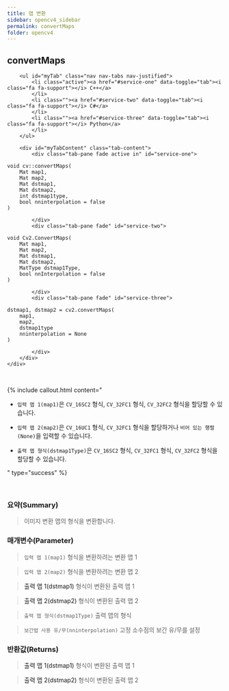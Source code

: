 ```yaml
---
title: 맵 변환
sidebar: opencv4_sidebar
permalink: convertMaps
folder: opencv4
---
```


<div class="row">
    <div class="col-lg-12">
        <h2 class="page-header">convertMaps</h2>
    </div>
    <div class="col-lg-12">

        <ul id="myTab" class="nav nav-tabs nav-justified">
            <li class="active"><a href="#service-one" data-toggle="tab"><i class="fa fa-support"></i> C++</a>
            </li>
            <li class=""><a href="#service-two" data-toggle="tab"><i class="fa fa-support"></i> C#</a>
            </li>
            <li class=""><a href="#service-three" data-toggle="tab"><i class="fa fa-support"></i> Python</a>
            </li>
        </ul>

        <div id="myTabContent" class="tab-content">
            <div class="tab-pane fade active in" id="service-one">
<pre class="prettyprint"><code class="language-cpp">void cv::convertMaps(
    Mat map1,
    Mat map2,
    Mat dstmap1,
    Mat dstmap2,
    int dstmap1type,
    bool nninterpolation = false
)</code></pre>
            </div>
            <div class="tab-pane fade" id="service-two">
<pre class="prettyprint"><code class="language-cs">void Cv2.ConvertMaps(
    Mat map1,
    Mat map2,
    Mat dstmap1,
    Mat dstmap2,
    MatType dstmap1Type,
    bool nnInterpolation = false
)</code></pre>
            </div>
            <div class="tab-pane fade" id="service-three">
<pre class="prettyprint"><code class="language-py">dstmap1, dstmap2 = cv2.convertMaps(
    map1,
    map2,
    dstmap1type
    nninterpolation = None
)</code></pre>
            </div>
        </div>
    </div>
</div>

<br>

{% include callout.html content="

- `입력 맵 1(map1)`은 `CV_16SC2` 형식, `CV_32FC1` 형식, `CV_32FC2` 형식을 할당할 수 있습니다.
  
- `입력 맵 2(map2)`은 `CV_16UC1` 형식, `CV_32FC1` 형식을 할당하거나 `비어 있는 행렬(None)`을 입력할 수 있습니다.
  
- `출력 맵 형식(dstmap1Type)`은 `CV_16SC2` 형식, `CV_32FC1` 형식, `CV_32FC2` 형식을 할당할 수 있습니다.

" type="success" %}

<br>

### 요약(Summary)

> 이미지 변환 맵의 형식을 변환합니다.

### 매개변수(Parameter)

> `입력 맵 1(map1)` 형식을 변환하려는 변환 맵 1

> `입력 맵 2(map2)` 형식을 변환하려는 변환 맵 2

> <a data-toggle="tooltip" data-original-title="{{site.data.glossary.only_C_CS}}">출력 맵 1(dstmap1)</a> 형식이 변환된 출력 맵 1

> <a data-toggle="tooltip" data-original-title="{{site.data.glossary.only_C_CS}}">출력 맵 2(dstmap2)</a> 형식이 변환된 출력 맵 2

> `출력 맵 형식(dstmap1Type)` 출력 맵의 형식

> `보간법 사용 유/무(nninterpolation)` 고정 소수점의 보간 유/무를 설정

### 반환값(Returns)

> <a data-toggle="tooltip" data-original-title="{{site.data.glossary.only_Python}}">출력 맵 1(dstmap1)</a> 형식이 변환된 출력 맵 1

> <a data-toggle="tooltip" data-original-title="{{site.data.glossary.only_Python}}">출력 맵 2(dstmap2)</a> 형식이 변환된 출력 맵 2
